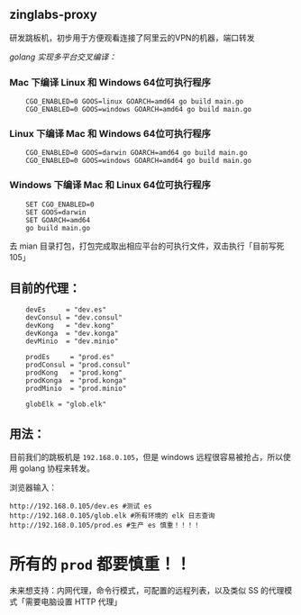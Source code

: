 ## zinglabs-proxy

 研发跳板机，初步用于方便观看连接了阿里云的VPN的机器，端口转发
 
*golang 实现多平台交叉编译：*

### Mac 下编译 Linux 和 Windows 64位可执行程序

```shell
    CGO_ENABLED=0 GOOS=linux GOARCH=amd64 go build main.go
    CGO_ENABLED=0 GOOS=windows GOARCH=amd64 go build main.go
```
  
### Linux 下编译 Mac 和 Windows 64位可执行程序

```shell
    CGO_ENABLED=0 GOOS=darwin GOARCH=amd64 go build main.go
    CGO_ENABLED=0 GOOS=windows GOARCH=amd64 go build main.go
```

### Windows 下编译 Mac 和 Linux 64位可执行程序

```shell
    SET CGO_ENABLED=0
    SET GOOS=darwin
    SET GOARCH=amd64
    go build main.go
```

去 mian 目录打包，打包完成取出相应平台的可执行文件，双击执行「目前写死 105」

## 目前的代理：

```
    devEs     = "dev.es"
	devConsul = "dev.consul"
	devKong   = "dev.kong"
	devKonga  = "dev.konga"
	devMinio  = "dev.minio"

	prodEs     = "prod.es"
	prodConsul = "prod.consul"
	prodKong   = "prod.kong"
	prodKonga  = "prod.konga"
	prodMinio  = "prod.minio"

	globElk = "glob.elk"
```


## 用法：

 目前我们的跳板机是 `192.168.0.105`，但是 windows 远程很容易被抢占，所以使用 golang 协程来转发。
 
 浏览器输入：
 
 ```shell
 http://192.168.0.105/dev.es #测试 es
 http://192.168.0.105/glob.elk #所有环境的 elk 日志查询
 http://192.168.0.105/prod.es #生产 es 慎重！！！！
 ```
 
# 所有的 `prod` 都要慎重！！

未来想支持：内网代理，命令行模式，可配置的远程列表，以及类似 SS 的代理模式「需要电脑设置 HTTP 代理」